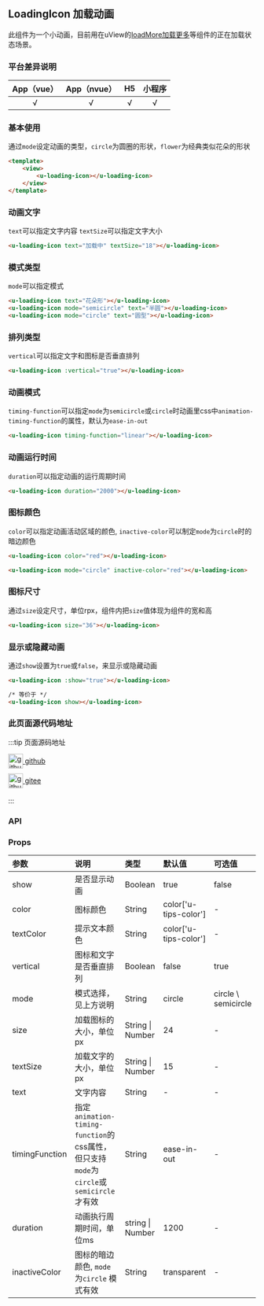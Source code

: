 ## LoadingIcon 加载动画 <to-api/>

<demo-model url="/pages/componentsA/loading-icon/loading-icon"></demo-model>


此组件为一个小动画，目前用在uView的[loadMore加载更多](/components/loadMore.html)等组件的正在加载状态场景。

### 平台差异说明

|App（vue）|App（nvue）|H5|小程序|
|:-:|:-:|:-:|:-:|
|√|√|√|√|

### 基本使用

通过`mode`设定动画的类型，`circle`为圆圈的形状，`flower`为经典类似花朵的形状


```html
<template>
	<view>
		<u-loading-icon></u-loading-icon>
	</view>
</template>
```

### 动画文字

`text`可以指定文字内容
`textSize`可以指定文字大小

```html
<u-loading-icon text="加载中" textSize="18"></u-loading-icon>
```

### 模式类型

`mode`可以指定模式

```html
<u-loading-icon text="花朵形"></u-loading-icon>
<u-loading-icon mode="semicircle" text="半圆"></u-loading-icon>
<u-loading-icon mode="circle" text="圆型"></u-loading-icon>
```

### 排列类型

`vertical`可以指定文字和图标是否垂直排列

```html
<u-loading-icon :vertical="true"></u-loading-icon>
```

### 动画模式

`timing-function`可以指定`mode`为`semicircle`或`circle`时动画里css中`animation-timing-function`的属性，默认为`ease-in-out`

```html
<u-loading-icon timing-function="linear"></u-loading-icon>
```

### 动画运行时间

`duration`可以指定动画的运行周期时间

```html
<u-loading-icon duration="2000"></u-loading-icon>
```

### 图标颜色

`color`可以指定动画活动区域的颜色, `inactive-color`可以制定`mode`为`circle`时的暗边颜色

```html
<u-loading-icon color="red"></u-loading-icon>

<u-loading-icon mode="circle" inactive-color="red"></u-loading-icon>
```

### 图标尺寸

通过`size`设定尺寸，单位rpx，组件内把`size`值体现为组件的宽和高

```html
<u-loading-icon size="36"></u-loading-icon>
```

### 显示或隐藏动画

通过`show`设置为`true`或`false`，来显示或隐藏动画

```html
<u-loading-icon :show="true"></u-loading-icon>

/* 等价于 */
<u-loading-icon show></u-loading-icon>
```

### 此页面源代码地址

:::tip 页面源码地址
<br/>

<a href="https://github.com/umicro/uView2.0/blob/master/pages/componentsA/loading-icon/loading-icon.nvue" target="_blank" style="display: flex;align-items: center">
   <img height="30" src="https://vkceyugu.cdn.bspapp.com/VKCEYUGU-8f7e1d02-dcb1-46ba-90db-ae32fea44f22/4b2bf3e5-68ad-4a15-b0d1-00b7a5246eab.png" title="github" width="30"/>&nbsp;github
</a>

<a href="https://gitee.com/umicro/uView2.0/blob/master/pages/componentsA/loading-icon/loading-icon.nvue" target="_blank" style="display: flex;align-items: center;margin-top: 10px">
   <img height="30" src="https://vkceyugu.cdn.bspapp.com/VKCEYUGU-8f7e1d02-dcb1-46ba-90db-ae32fea44f22/0d0bc2dc-64e3-4ea1-a641-9c23d198e36d.png" title="github" width="30"/>&nbsp;gitee
</a>

<br/>
:::

### API

### Props

| 参数			| 说明																					| 类型					| 默认值					| 可选值				|
| :-			| :-																					| :-					| :-					| :-					|
| show			| 是否显示动画																			| Boolean				| true					| false					|
| color			| 图标颜色																				| String				| color['u-tips-color']	| -						|
| textColor			| 提示文本颜色																				| String				| color['u-tips-color']	| -						|
| vertical		| 图标和文字是否垂直排列																	| Boolean				| false					| true					|
| mode			| 模式选择，见上方说明																	| String				| circle 				| circle \ semicircle	|
| size			| 加载图标的大小，单位px																	| String &#124; Number	| 24					| -						|
| textSize		| 加载文字的大小，单位px																	| String &#124; Number	| 15					| -						|
| text			| 文字内容																				| String				| -						| -						|
| timingFunction| 指定`animation-timing-function`的css属性，但只支持`mode`为`circle`或`semicircle`才有效	| String				| ease-in-out			| -						|
| duration		| 动画执行周期时间，单位ms																	| string &#124; Number	| 1200					| -						|
| inactiveColor	| 图标的暗边颜色, `mode`为`circle` 模式有效												| String				| transparent			| -						|


